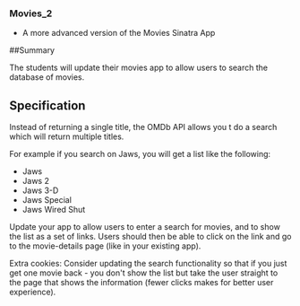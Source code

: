 ### Movies_2
* A more advanced version of the Movies Sinatra App

##Summary

The students will update their movies app to allow users to search the database of movies.


## Specification
Instead of returning a single title, the OMDb API allows you t do a search which will return multiple titles.

For example if you search on Jaws, you will get a list like the following:

* Jaws
* Jaws 2
* Jaws 3-D
* Jaws Special
* Jaws Wired Shut

Update your app to allow users to enter a search for movies, and to show the list as a set of links.
Users should then be able to click on the link and go to the movie-details page (like in your existing app).


Extra cookies:
Consider updating the search functionality so that if you just get one movie back - you don't show the list but take the user straight to the page that shows the information (fewer clicks makes for better user experience).
